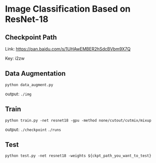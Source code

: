 # Image Classification Based on ResNet-18

## Checkpoint Path

Link: https://pan.baidu.com/s/1UHAwEMBER2hSdcBVbm9X7Q 

Key: i2zw

## Data Augmentation

`python data_augment.py`

output: `./img`

## Train

`python train.py -net resnet18 -gpu -method none/cutout/cutmix/mixup `

output: 
`./checkpoint`
`./runs`

## Test

`python test.py -net resnet18 -weights ${ckpt_path_you_want_to_test}`
